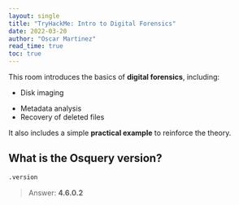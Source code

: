 ```yaml
---
layout: single
title: "TryHackMe: Intro to Digital Forensics"
date: 2022-03-20
author: "Oscar Martinez"
read_time: true
toc: true
---
```



This room introduces the basics of **digital forensics**, including:  
- Disk imaging  
<!--more-->
- Metadata analysis  
- Recovery of deleted files  

It also includes a simple **practical example** to reinforce the theory.

## What is the Osquery version?

```bash
.version
```

> Answer: **4.6.0.2**

